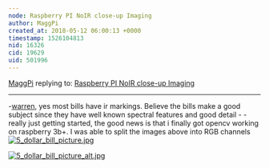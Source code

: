 ```yaml
---
node: Raspberry PI NoIR close-up Imaging 
author: MaggPi
created_at: 2018-05-12 06:00:13 +0000
timestamp: 1526104813
nid: 16326
cid: 19629
uid: 501996
---
```




[MaggPi](../profile/MaggPi) replying to: [Raspberry PI NoIR close-up Imaging ](../notes/MaggPi/05-11-2018/raspberry-pi-noir-close-up-imaging)

----
-[warren](/profile/warren), yes most bills have ir markings. Believe the bills  make a good subject 
 since they have well known spectral features and good detail  - 
-really just getting started, the good news is that i finally got opencv working on raspberry 3b+.   I was able to split the images above into RGB channels
[![5_dollar_bill_picture.jpg](/i/24908)](/i/24908)


[![5_dollar_bill_picture_alt.jpg](/i/24909)](/i/24909)


